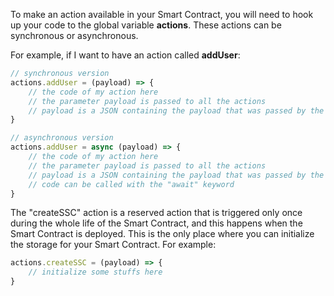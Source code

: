 
 To make an action available in your Smart Contract, you will need to hook up your code to the global variable **actions**.
 These actions can be synchronous or asynchronous.

For example, if I want to have an action called **addUser**:

```js
// synchronous version
actions.addUser = (payload) => {
	// the code of my action here
	// the parameter payload is passed to all the actions
	// payload is a JSON containing the payload that was passed by the user via the protocol
}

// asynchronous version
actions.addUser = async (payload) => {
	// the code of my action here
	// the parameter payload is passed to all the actions
	// payload is a JSON containing the payload that was passed by the user via the protocol
	// code can be called with the "await" keyword
}
```

The "createSSC" action is a reserved action that is triggered only once during the whole life of the Smart Contract, and this happens when the Smart Contract is deployed. This is the only place where you can initialize the storage for your Smart Contract. For example:

```js
actions.createSSC = (payload) => {
	// initialize some stuffs here
}
```